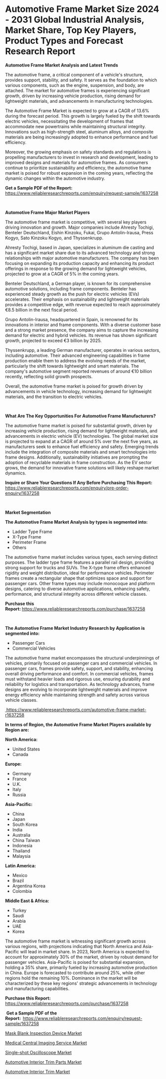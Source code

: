 <p><h1>Automotive Frame Market Size 2024 - 2031 Global Industrial Analysis, Market Share, Top Key Players, Product Types and Forecast Research Report</h1></p><p><strong>Automotive Frame Market Analysis and Latest Trends</strong></p>
<p><p>The automotive frame, a critical component of a vehicle's structure, provides support, stability, and safety. It serves as the foundation to which various components, such as the engine, suspension, and body, are attached. The market for automotive frames is experiencing significant growth, driven by increasing vehicle production, rising demand for lightweight materials, and advancements in manufacturing technologies.</p><p>The Automotive Frame Market is expected to grow at a CAGR of 13.6% during the forecast period. This growth is largely fueled by the shift towards electric vehicles, necessitating the development of frames that accommodate new powertrains while maintaining structural integrity. Innovations such as high-strength steel, aluminum alloys, and composite materials are being increasingly adopted to enhance performance and fuel efficiency. </p><p>Moreover, the growing emphasis on safety standards and regulations is propelling manufacturers to invest in research and development, leading to improved designs and materials for automotive frames. As consumers continue to prioritize sustainability and efficiency, the automotive frame market is poised for robust expansion in the coming years, reflecting the dynamic changes within the automotive industry.</p></p>
<p><strong>Get a Sample PDF of the Report:&nbsp;</strong> <a href="https://www.reliableresearchreports.com/enquiry/request-sample/1637258?utm_campaign=37&utm_medium=2&utm_source=Github&utm_content=ia&utm_term=01112024&utm_id=automotive-frame">https://www.reliableresearchreports.com/enquiry/request-sample/1637258</a></p>
<p>&nbsp;</p>
<p><strong>Automotive Frame Major Market Players</strong></p>
<p><p>The automotive frame market is competitive, with several key players driving innovation and growth. Major companies include Ahresty Tochigi, Benteler Deutschland, Eishin Kinzoku, Fukai, Grupo Antolin-Irausa, Press Kogyo, Sato Kinzoku Kogyo, and Thyssenkrupp.</p><p>Ahresty Tochigi, based in Japan, specializes in aluminum die casting and has a significant market share due to its advanced technology and strong relationships with major automotive manufacturers. The company has been focusing on expanding its production capacity and enhancing its product offerings in response to the growing demand for lightweight vehicles, projected to grow at a CAGR of 5% in the coming years.</p><p>Benteler Deutschland, a German player, is known for its comprehensive automotive solutions, including frame components. Benteler has experienced steady growth as the push for electric vehicles (EVs) accelerates. Their emphasis on sustainability and lightweight materials provides a competitive edge, with revenue expected to reach approximately €8.5 billion in the next fiscal period.</p><p>Grupo Antolin-Irausa, headquartered in Spain, is renowned for its innovations in interior and frame components. With a diverse customer base and a strong market presence, the company aims to capture the increasing demand for electric and hybrid vehicles. Its revenue has shown significant growth, projected to exceed €3 billion by 2025.</p><p>Thyssenkrupp, a leading German manufacturer, operates in various sectors, including automotive. Their advanced engineering capabilities in frame production enable them to address the evolving needs of the market, particularly the shift towards lightweight and smart materials. The company's automotive segment reported revenues of around €10 billion recently, reflecting solid growth prospects.</p><p>Overall, the automotive frame market is poised for growth driven by advancements in vehicle technology, increasing demand for lightweight materials, and the transition to electric vehicles.</p></p>
<p>&nbsp;</p>
<p><strong>What Are The Key Opportunities For Automotive Frame Manufacturers?</strong></p>
<p><p>The automotive frame market is poised for substantial growth, driven by increasing vehicle production, rising demand for lightweight materials, and advancements in electric vehicle (EV) technologies. The global market size is projected to expand at a CAGR of around 5% over the next five years, as manufacturers seek to enhance fuel efficiency and safety. Emerging trends include the integration of composite materials and smart technologies into frame designs. Additionally, sustainability initiatives are prompting the adoption of recyclable materials in frame construction. As the EV sector grows, the demand for innovative frame solutions will likely reshape market dynamics.</p></p>
<p><strong>Inquire or Share Your Questions If Any Before Purchasing This Report:</strong> <a href="https://www.reliableresearchreports.com/enquiry/pre-order-enquiry/1637258?utm_campaign=37&utm_medium=2&utm_source=Github&utm_content=ia&utm_term=01112024&utm_id=automotive-frame">https://www.reliableresearchreports.com/enquiry/pre-order-enquiry/1637258</a></p>
<p>&nbsp;</p>
<p><strong>Market Segmentation</strong></p>
<p><strong>The Automotive Frame Market Analysis by types is segmented into:</strong></p>
<p><ul><li>Ladder Type Frame</li><li>X-Type Frame</li><li>Perimeter Frame</li><li>Others</li></ul></p>
<p><p>The automotive frame market includes various types, each serving distinct purposes. The ladder type frame features a parallel rail design, providing strong support for trucks and SUVs. The X-type frame offers enhanced rigidity and weight distribution, ideal for performance vehicles. Perimeter frames create a rectangular shape that optimizes space and support for passenger cars. Other frame types may include monocoque and platform designs, catering to diverse automotive applications, enhancing safety, performance, and structural integrity across different vehicle classes.</p></p>
<p><strong>Purchase this Report:&nbsp;</strong><a href="https://www.reliableresearchreports.com/purchase/1637258?utm_campaign=37&utm_medium=2&utm_source=Github&utm_content=ia&utm_term=01112024&utm_id=automotive-frame">https://www.reliableresearchreports.com/purchase/1637258</a></p>
<p>&nbsp;</p>
<p><strong>The Automotive Frame Market Industry Research by Application is segmented into:</strong></p>
<p><ul><li>Passenger Cars</li><li>Commercial Vehicles</li></ul></p>
<p><p>The automotive frame market encompasses the structural underpinnings of vehicles, primarily focused on passenger cars and commercial vehicles. In passenger cars, frames provide safety, support, and stability, enhancing overall driving performance and comfort. In commercial vehicles, frames must withstand heavier loads and rigorous use, ensuring durability and reliability for logistics and transportation. As technology advances, frame designs are evolving to incorporate lightweight materials and improve energy efficiency while maintaining strength and safety across various vehicle classes.</p></p>
<p><a href="https://www.reliableresearchreports.com/automotive-frame-market-r1637258?utm_campaign=37&utm_medium=2&utm_source=Github&utm_content=ia&utm_term=01112024&utm_id=automotive-frame">&nbsp;https://www.reliableresearchreports.com/automotive-frame-market-r1637258</a></p>
<p><strong>In terms of Region, the Automotive Frame Market Players available by Region are:</strong></p>
<p>
    <p> <strong> North America: </strong>
        <ul>
            <li>United States</li>
            <li>Canada</li>
        </ul>
        </p> 
    <p> <strong> Europe: </strong>
        <ul>
            <li>Germany</li>
            <li>France</li>
            <li>U.K.</li>
            <li>Italy</li>
            <li>Russia</li>
        </ul>
        </p> 
    <p> <strong> Asia-Pacific: </strong>
        <ul>
            <li>China</li>
            <li>Japan</li>
            <li>South Korea</li>
            <li>India</li>
            <li>Australia</li>
            <li>China Taiwan</li>
            <li>Indonesia</li>
            <li>Thailand</li>
            <li>Malaysia</li>
        </ul>
        </p> 
    <p> <strong> Latin America: </strong>
        <ul>
            <li>Mexico</li>
            <li>Brazil</li>
            <li>Argentina Korea</li>
            <li>Colombia</li>
        </ul>
        </p> 
    <p> <strong> Middle East & Africa: </strong>
        <ul>
            <li>Turkey</li>
            <li>Saudi</li>
            <li>Arabia</li>
            <li>UAE</li>
            <li>Korea</li>
        </ul>
    </p>
    </p>
<p><p>The automotive frame market is witnessing significant growth across various regions, with projections indicating that North America and Asia-Pacific will lead in market share. In 2023, North America is expected to account for approximately 30% of the market, driven by robust demand for passenger vehicles. Asia-Pacific is poised for substantial expansion, holding a 35% share, primarily fueled by increasing automotive production in China. Europe is forecasted to contribute around 25%, while other regions hold the remaining 10%. Dominance in the market will be characterized by these key regions' strategic advancements in technology and manufacturing capabilities.</p></p>
<p><strong>Purchase this Report: </strong><a href="https://www.reliableresearchreports.com/purchase/1637258?utm_campaign=37&utm_medium=2&utm_source=Github&utm_content=ia&utm_term=01112024&utm_id=automotive-frame">https://www.reliableresearchreports.com/purchase/1637258</a></p>
<p>&nbsp;<strong>Get a Sample PDF of the Report:&nbsp;&nbsp;</strong><a href="https://www.reliableresearchreports.com/enquiry/request-sample/1637258?utm_campaign=37&utm_medium=2&utm_source=Github&utm_content=ia&utm_term=01112024&utm_id=automotive-frame">https://www.reliableresearchreports.com/enquiry/request-sample/1637258</a></p>
<p><strong></strong></p>
<p><p><a href="https://www.linkedin.com/pulse/insights-mask-blank-inspection-device-market-size-which-expanding-d9eaf?utm_campaign=37&utm_medium=2&utm_source=Github&utm_content=ia&utm_term=01112024&utm_id=automotive-frame">Mask Blank Inspection Device Market</a></p><p><a href="https://www.linkedin.com/pulse/medical-central-imaging-service-market-trends-detailed-study-63gtf?utm_campaign=37&utm_medium=2&utm_source=Github&utm_content=ia&utm_term=01112024&utm_id=automotive-frame">Medical Central Imaging Service Market</a></p><p><a href="https://issuu.com/reportprime-2/docs/single-shot-oscilloscope-market-siz_13090b8f6471f0?utm_campaign=37&utm_medium=2&utm_source=Github&utm_content=ia&utm_term=01112024&utm_id=automotive-frame">Single-shot Oscilloscope Market</a></p><p><a href="https://github.com/tomasa8xtkvotaw/Market-Research-Report-List-1/blob/main/automotive-interior-trim-parts-market.md?utm_campaign=37&utm_medium=2&utm_source=Github&utm_content=ia&utm_term=01112024&utm_id=automotive-frame">Automotive Interior Trim Parts Market</a></p><p><a href="https://github.com/MegiMusaj575/Market-Research-Report-List-1/blob/main/automotive-interior-trim-market.md?utm_campaign=37&utm_medium=2&utm_source=Github&utm_content=ia&utm_term=01112024&utm_id=automotive-frame">Automotive Interior Trim Market</a></p></p>